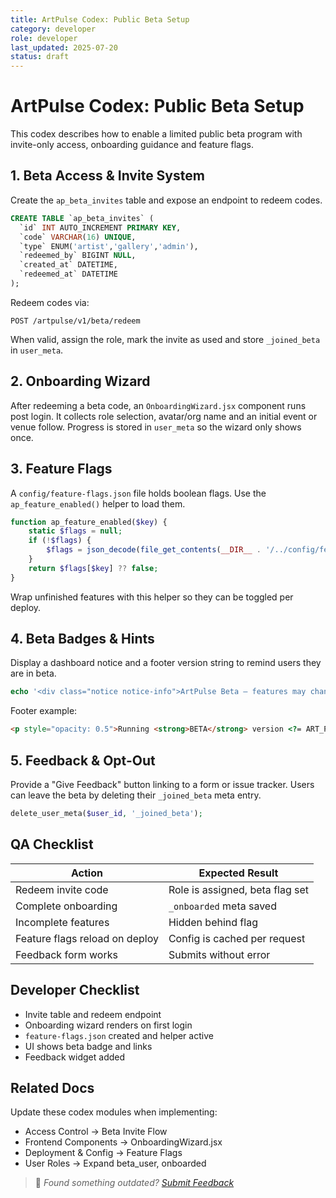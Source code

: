 ```yaml
---
title: ArtPulse Codex: Public Beta Setup
category: developer
role: developer
last_updated: 2025-07-20
status: draft
---
```

# ArtPulse Codex: Public Beta Setup

This codex describes how to enable a limited public beta program with invite-only access, onboarding guidance and feature flags.

## 1. Beta Access & Invite System

Create the `ap_beta_invites` table and expose an endpoint to redeem codes.

```sql
CREATE TABLE `ap_beta_invites` (
  `id` INT AUTO_INCREMENT PRIMARY KEY,
  `code` VARCHAR(16) UNIQUE,
  `type` ENUM('artist','gallery','admin'),
  `redeemed_by` BIGINT NULL,
  `created_at` DATETIME,
  `redeemed_at` DATETIME
);
```

Redeem codes via:

```http
POST /artpulse/v1/beta/redeem
```

When valid, assign the role, mark the invite as used and store `_joined_beta` in `user_meta`.

## 2. Onboarding Wizard

After redeeming a beta code, an `OnboardingWizard.jsx` component runs post login.
It collects role selection, avatar/org name and an initial event or venue follow.
Progress is stored in `user_meta` so the wizard only shows once.

## 3. Feature Flags

A `config/feature-flags.json` file holds boolean flags. Use the `ap_feature_enabled()` helper to load them.

```php
function ap_feature_enabled($key) {
    static $flags = null;
    if (!$flags) {
        $flags = json_decode(file_get_contents(__DIR__ . '/../config/feature-flags.json'), true);
    }
    return $flags[$key] ?? false;
}
```

Wrap unfinished features with this helper so they can be toggled per deploy.

## 4. Beta Badges & Hints

Display a dashboard notice and a footer version string to remind users they are in beta.

```php
echo '<div class="notice notice-info">ArtPulse Beta – features may change.</div>';
```

Footer example:

```html
<p style="opacity: 0.5">Running <strong>BETA</strong> version <?= ART_PULSE_VERSION ?></p>
```

## 5. Feedback & Opt-Out

Provide a "Give Feedback" button linking to a form or issue tracker. Users can leave the beta by deleting their `_joined_beta` meta entry.

```php
delete_user_meta($user_id, '_joined_beta');
```

## QA Checklist

| Action | Expected Result |
| --- | --- |
| Redeem invite code | Role is assigned, beta flag set |
| Complete onboarding | `_onboarded` meta saved |
| Incomplete features | Hidden behind flag |
| Feature flags reload on deploy | Config is cached per request |
| Feedback form works | Submits without error |

## Developer Checklist

- Invite table and redeem endpoint
- Onboarding wizard renders on first login
- `feature-flags.json` created and helper active
- UI shows beta badge and links
- Feedback widget added

## Related Docs

Update these codex modules when implementing:

- Access Control → Beta Invite Flow
- Frontend Components → OnboardingWizard.jsx
- Deployment & Config → Feature Flags
- User Roles → Expand beta_user, onboarded

> 💬 *Found something outdated? [Submit Feedback](feedback.md)*
